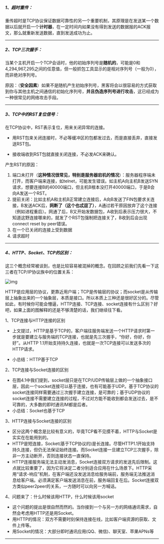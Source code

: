 ##### **1、超时重传**：

重传超时是TCP协议保证数据可靠性的另一个重要机制，其原理是在发送某一个数据以后就开启一个**计时器**，在一定时间内如果没有得到发送的数据报的ACK报文，那么就重新发送数据，直到发送成功为止。



***

##### **2、TCP三次握手：**

当某个主机开启一个TCP会话时，他的初始序列号是**随机的**，可能是0和4,294,967,295之间的任意值，但一般抓包工具显示的是相对序列号（一般为0），而非绝对序列号。

原因：（**安全因素**）如果不是随机产生初始序列号，黑客将会以很容易的方式获取到你与其他主机之间通信的初始化序列号，**并且伪造序列号进行攻击**，这已经成为一种很常见的网络攻击手段。



***

##### 3、TCP中的RST复位信号：

在TCP协议中，RST表示复位，用来关闭异常的连接。

- 用RST包来关闭连接时，不必等缓冲区的包都发过去，而是直接丢弃，直接发送RST包。

- 接收端收到RST包就直接关闭连接，不必发ACK来确认。



产生RST的原因：

1. 端口未打开（**这种情况很常见，特别是服务器宕机的情况**）：服务器程序端未打开，而客户端来连接，如telnet，可能发生错误。如主机A向主机B发送SYN请求，想要连接B的40000端口，但主机B根本没打开40000端口，于是B会向A发送一个RST。
2. 提前关闭：比如主机A和主机B正常建立连接后，A向B发送了FIN包要求关连接，B发送ACK后，**网断了（这个也忒逗了）**，A通过若干原因放弃了这个连接（例如进程重启）。网通了后，B又开始发数据包，A收到后表示压力很大，不知道这野连接哪来的，就发了个RST包强制把连接关了，B收到后会出现connect reset by peer错误。
3. 在一个已关闭的连接上受到数据
4. 请求超时



***

##### 4、HTTP、Socket、TCP的区别：

这三个概念经常被谈到，也是比较容易被混掉的概念。在回顾之前我们先看一下这三者在TCP/IP协议族中的位置关系：

![img](/resources/层次关系.png)



HTTP是应用层的协议，更靠近用户端；TCP是传输层的协议；而socket是从传输层上抽象出来的一个抽象层，本质是接口。所以本质上三种还是很好区分的。尽管如此，有时候你可能会懵逼，HTTP连接、TCP连接、socket连接有什么区别？好吧，如果上面的图解释的还是不够清楚的话，我们继续往下看。



1、TCP连接与HTTP连接的区别

- 上文提过，HTTP是基于TCP的，客户端往服务端发送一个HTTP请求时第一步就是要建立与服务端的TCP连接，也就是先三次握手，“你好，你好，你好”。从HTTP 1.1开始支持持久连接，也就是一次TCP连接可以发送多次的HTTP请求。

- 小总结：HTTP基于TCP



2、TCP连接与Socket连接的区别

- 在图4.1中我们提到，socket层只是在TCP/UDP传输层上做的一个抽象接口层，因此一个socket连接可以基于连接，也有可能基于UDP。基于TCP协议的socket连接同样需要通过三次握手建立连接，是可靠的；基于UDP协议的socket连接不需要建立连接的过程，不过对方能不能收到都会发送过去，是不可靠的，大多数的即时通讯IM都是后者。
- 小总结：Socket也基于TCP



3、HTTP连接与Socket连接的区别

- 区分这两个概念是比较有意义的，毕竟TCP看不见摸不着，HTTP与Socket是实实在在能用到的。
- HTTP是短连接，Socket(基于TCP协议的)是长连接。尽管HTTP1.1开始支持持久连接，但仍无法保证始终连接。而Socket连接一旦建立TCP三次握手，除非一方主动断开，否则连接状态一直保持。
- HTTP连接服务端无法主动发消息，Socket连接双方请求的发送先后限制。这点就比较重要了，因为它将决定二者分别适合应用在什么场景下。HTTP采用“请求-响应”机制，在客户端还没发送消息给服务端前，服务端无法推送消息给客户端。必须满足客户端发送消息在前，服务端回复在后。Socket连接双方类似peer2peer的关系，一方随时可以向另一方喊话。



4、问题来了：什么时候该用HTTP，什么时候该用socket

- 这个问题的提出是很自然而然的。当你接到一个与另一方的网络通讯需求，自然会考虑用HTTP还是用Socket。
- 用HTTP的情况：双方不需要时刻保持连接在线，比如客户端资源的获取、文件上传等。
- 用Socket的情况：大部分即时通讯应用(QQ、微信)、聊天室、苹果APNs等



***


